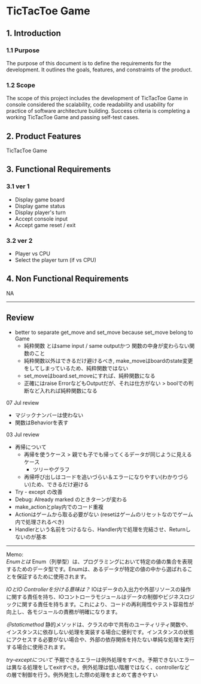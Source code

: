 # TicTacToe Game

## 1. Introduction
### 1.1 Purpose
The purpose of this document is to define the requirements for the development. It outlines the goals, features, and constraints of the product.

### 1.2 Scope
The scope of this project includes the development of TicTacToe Game in console considered the scalability, code readability and usability for practice of software architecture building.
Success criteria is completing a working TicTacToe Game and passing self-test cases.

## 2. Product Features
TicTacToe Game

## 3. Functional Requirements
### 3.1 ver 1
* Display game board
* Display game status
* Display player's turn
* Accept console input
* Accept game reset / exit
### 3.2 ver 2
* Player vs CPU
* Select the player turn (if vs CPU)

## 4. Non Functional Requirements
NA

--------
## Review

* better to separate get_move and set_move because set_move belong to Game
    *  純粋関数 とはsame input / same outputかつ 関数の中身が変わらない関数のこと
    * 純粋関数以外はできるだけ避けるべき, make_moveはboardのstate変更をしてしまっているため、純粋関数ではない
    * set_moveはboard.set_moveにすれば、純粋関数になる
    * 正確にはraise ErrorなどもOutputだが、それは仕方がない > boolでの判断など入れれば純粋関数になる

07 Jul review
* マジックナンバーは使わない
* 関数はBehaviorを表す

03 Jul review
* 再帰について
    * 再帰を使うケース > 親でも子でも帰ってくるデータが同じように見えるケース
        * ツリーやグラフ
    * 再帰呼び出しはコードを追いづらい＆エラーになりやすい(わかりづらい)ため、できるだけ避ける
* Try - except の改善
* Debug: Already marked のときターンが変わる
* make_actionとplay内でのコード重複
* Actionはゲームから取る必要がない (resetはゲームのリセットなのでゲーム内で処理されるべき)
* Handlerという名前をつけるなら、Handler内で処理を完結させ、Returnしないのが基本


--------

Memo:  
*Enumとは*
Enum（列挙型）は、プログラミングにおいて特定の値の集合を表現するためのデータ型です。Enumは、あるデータが特定の値の中から選ばれることを保証するために使用されます。  

*IOとIO Controllerを分ける意味は？*
IOはデータの入出力や外部リソースの操作に関する責任を持ち、IOコントローラモジュールはデータの制御やビジネスロジックに関する責任を持ちます。これにより、コードの再利用性やテスト容易性が向上し、各モジュールの責務が明確になります。  

*＠staticmethod*
静的メソッドは、クラスの中で共有のユーティリティ関数や、インスタンスに依存しない処理を実装する場合に便利です。インスタンスの状態にアクセスする必要がない場合や、外部の依存関係を持たない単純な処理を実行する場合に使用されます。

*try-exceptについて*
予期できるエラーは例外処理をすべき。予期できないエラーは異なる処理をしてexitすべき。例外処理は低い階層ではなく、controllerなどの層で制御を行う。例外発生した際の処理をまとめて書きやすい